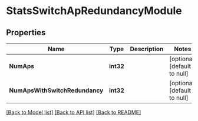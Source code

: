 # StatsSwitchApRedundancyModule

## Properties
Name | Type | Description | Notes
------------ | ------------- | ------------- | -------------
**NumAps** | **int32** |  | [optional] [default to null]
**NumApsWithSwitchRedundancy** | **int32** |  | [optional] [default to null]

[[Back to Model list]](../README.md#documentation-for-models) [[Back to API list]](../README.md#documentation-for-api-endpoints) [[Back to README]](../README.md)

